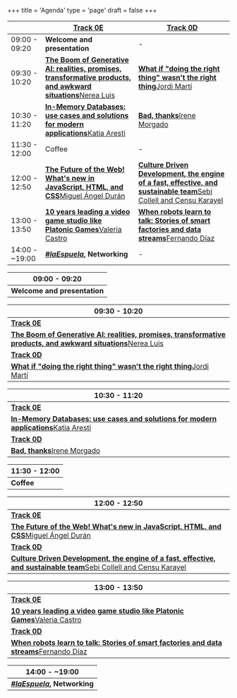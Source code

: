 +++
title = 'Agenda'
type = 'page'
draft = false
+++

<div class="hidden-small table">

|                | [Track 0E](https://www.euskaldunabilbao.com/en/space/room-0e/)                                                                             | [Track 0D](https://www.euskaldunabilbao.com/en/space/room-0d/)                                                                                     |
|----------------|--------------------------------------------------------------------------------------------------------------------------------------------|----------------------------------------------------------------------------------------------------------------------------------------------------|
| 09:00 - 09:20  | **Welcome and presentation**                                                                                                               | -                                                                                                                                                  |
| 09:30 - 10:20  | [**The Boom of Generative AI: realities, promises, transformative products, and awkward situations**Nerea Luis](/speakers/nerea-luis#talk) | [**What if "doing the right thing" wasn't the right thing**Jordi Martí](/speakers/jordi-marti#talk)                                                |
| 10:30 - 11:20  | [**In-Memory Databases: use cases and solutions for modern applications**Katia Aresti](/speakers/katia-aresti#talk)                        | [**Bad, thanks**Irene Morgado](/speakers/irene-morgado#talk)                                                                                       |
| 11:30 - 12:00  | Coffee                                                                                                                                     | -                                                                                                                                                  |
| 12:00 - 12:50  | [**The Future of the Web! What's new in JavaScript, HTML, and CSS**Miguel Ángel Durán](/speakers/miguel-angel-duran#talk)                  | [**Culture Driven Development, the engine of a fast, effective, and sustainable team**Sebi Collell and Censu Karayel](/speakers/sebi-collell#talk) |
| 13:00 - 13:50  | [**10 years leading a video game studio like Platonic Games**Valeria Castro](/speakers/valeria-castro#talk)                                | [**When robots learn to talk: Stories of smart factories and data streams**Fernando Díaz](/speakers/fernando-diaz#talk)                            |
| 14:00 - ~19:00 | **_[#laEspuela](https://maps.app.goo.gl/RTkwbZrX4X11JLUA6)_, Networking**                                                                  | -                                                                                                                                                  |

</div>

<div class="hidden-big table">

| 09:00 - 09:20    |
| ---------------- |
| **Welcome and presentation** |

| 09:30 - 10:20                                                                                                                              |
| ------------------------------------------------------------------------------------------------------------------------------------------ |
| **[Track 0E](https://www.euskaldunabilbao.com/en/space/room-0e/)**                                                                                                                                 |
| [**The Boom of Generative AI: realities, promises, transformative products, and awkward situations**Nerea Luis](/speakers/nerea-luis#talk) |
| **[Track 0D](https://www.euskaldunabilbao.com/en/space/room-0d/)**                                                                                                                                 |
| [**What if "doing the right thing" wasn't the right thing**Jordi Martí](/speakers/jordi-marti#talk)                                        |

| 10:30 - 11:20                                                                                                       |
| ------------------------------------------------------------------------------------------------------------------- |
| **[Track 0E](https://www.euskaldunabilbao.com/en/space/room-0e/)**                                                                                                          |
| [**In-Memory Databases: use cases and solutions for modern applications**Katia Aresti](/speakers/katia-aresti#talk) |
| **[Track 0D](https://www.euskaldunabilbao.com/en/space/room-0d/)**                                                                                                          |
| [**Bad, thanks**Irene Morgado](/speakers/irene-morgado#talk)                                                      |

| 11:30 - 12:00 |
| ------------- |
| **Coffee**    |

| 12:00 - 12:50                                                                                                                                      |
| -------------------------------------------------------------------------------------------------------------------------------------------------- |
| **[Track 0E](https://www.euskaldunabilbao.com/en/space/room-0e/)**                                                                                                                                         |
| [**The Future of the Web! What's new in JavaScript, HTML, and CSS**Miguel Ángel Durán](/speakers/miguel-angel-duran#talk)                          |
| **[Track 0D](https://www.euskaldunabilbao.com/en/space/room-0d/)**                                                                                                                                         |
| [**Culture Driven Development, the engine of a fast, effective, and sustainable team**Sebi Collell and Censu Karayel](/speakers/sebi-collell#talk) |

| 13:00 - 13:50                                                                                                           |
| ----------------------------------------------------------------------------------------------------------------------- |
| **[Track 0E](https://www.euskaldunabilbao.com/en/space/room-0e/)**                                                                                                              |
| [**10 years leading a video game studio like Platonic Games**Valeria Castro](/speakers/valeria-castro#talk)             |
| **[Track 0D](https://www.euskaldunabilbao.com/en/space/room-0d/)**                                                                                                              |
| [**When robots learn to talk: Stories of smart factories and data streams**Fernando Díaz](/speakers/fernando-diaz#talk) |

| 14:00 - ~19:00             |
| ------------------------- |
| **_[#laEspuela](https://maps.app.goo.gl/RTkwbZrX4X11JLUA6)_, Networking** |

</div>
